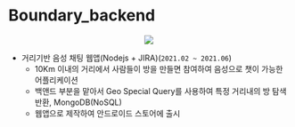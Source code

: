 # Boundary_backend
<p align="center">
<img src="https://user-images.githubusercontent.com/30883319/121801534-c77b0b80-cc72-11eb-8d72-193a9e24ee33.png">
</p>

- 거리기반 음성 채팅 웹앱(Nodejs + JIRA)(`2021.02 ~ 2021.06`)
    - 10Km 이내의 거리에서 사람들이 방을 만들면 참여하여 음성으로 챗이 가능한 어플리케이션
    - 백앤드 부분을 맡아서 Geo Special Query를 사용하여 특정 거리내의 방 탐색 반환, MongoDB(NoSQL)
    - 웹앱으로 제작하여 안드로이드 스토어에 출시
